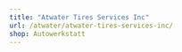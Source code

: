 ```yaml
---
title: "Atwater Tires Services Inc"
url: /atwater/atwater-tires-services-inc/
shop: Autowerkstatt
---
```

